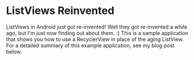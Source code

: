 # ListViews Reinvented
ListViews in Android just got re-invented!  Well they got re-invented a while ago, but I'm just now finding out about them. :)  This is a sample application that shows you how to use a RecyclerView in place of the aging ListView.  For a detailed summary of this example application, see my blog post below.

